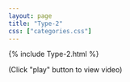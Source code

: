 ```yaml
---
layout: page
title: "Type-2"
css: ["categories.css"]
---
```


{% include Type-2.html %}

(Click "play" button to view video)
